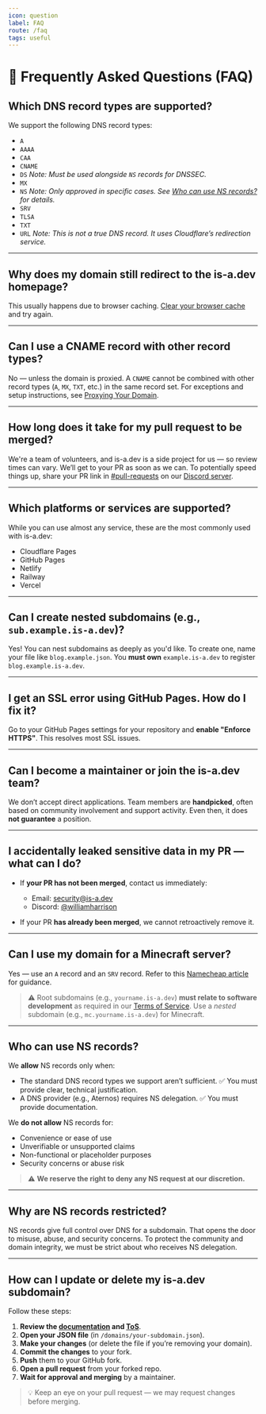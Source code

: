 ```yaml
---
icon: question
label: FAQ
route: /faq
tags: useful
---
```


# 📘 Frequently Asked Questions (FAQ)

## Which DNS record types are supported?

We support the following DNS record types:

* `A`
* `AAAA`
* `CAA`
* `CNAME`
* `DS`
  *Note: Must be used alongside `NS` records for DNSSEC.*
* `MX`
* `NS`
  *Note: Only approved in specific cases. See [Who can use NS records?](#who-can-use-ns-records) for details.*
* `SRV`
* `TLSA`
* `TXT`
* `URL`
  *Note: This is not a true DNS record. It uses Cloudflare’s redirection service.*

---

## Why does my domain still redirect to the is-a.dev homepage?

This usually happens due to browser caching. [Clear your browser cache](https://support.google.com/accounts/answer/32050) and try again.

---

## Can I use a CNAME record with other record types?

No — unless the domain is proxied. A `CNAME` cannot be combined with other record types (`A`, `MX`, `TXT`, etc.) in the same record set. For exceptions and setup instructions, see [Proxying Your Domain](https://docs.is-a.dev/domain-structure/#proxied-optional).

---

## How long does it take for my pull request to be merged?

We're a team of volunteers, and is-a.dev is a side project for us — so review times can vary. We’ll get to your PR as soon as we can. To potentially speed things up, share your PR link in [#pull-requests](https://discord.com/channels/830872854677422150/1130858271620726784) on our [Discord server](https://discord.gg/is-a-dev-830872854677422150).

---

## Which platforms or services are supported?

While you can use almost any service, these are the most commonly used with is-a.dev:

* Cloudflare Pages
* GitHub Pages
* Netlify
* Railway
* Vercel

---

## Can I create nested subdomains (e.g., `sub.example.is-a.dev`)?

Yes! You can nest subdomains as deeply as you'd like. To create one, name your file like `blog.example.json`. You **must own** `example.is-a.dev` to register `blog.example.is-a.dev`.

---

## I get an SSL error using GitHub Pages. How do I fix it?

Go to your GitHub Pages settings for your repository and **enable "Enforce HTTPS"**. This resolves most SSL issues.

---

## Can I become a maintainer or join the is-a.dev team?

We don’t accept direct applications. Team members are **handpicked**, often based on community involvement and support activity. Even then, it does **not guarantee** a position.

---

## I accidentally leaked sensitive data in my PR — what can I do?

* If **your PR has not been merged**, contact us immediately:

  * Email: [security@is-a.dev](mailto:security@is-a.dev)
  * Discord: [@williamharrison](https://discord.com/users/853158265466257448)

* If your PR **has already been merged**, we cannot retroactively remove it.

---

## Can I use my domain for a Minecraft server?

Yes — use an `A` record and an `SRV` record.
Refer to this [Namecheap article](https://www.namecheap.com/support/knowledgebase/article.aspx/9765/2208/how-can-i-link-my-domain-name-to-a-minecraft-server) for guidance.

> ⚠️ Root subdomains (e.g., `yourname.is-a.dev`) **must relate to software development** as required in our [Terms of Service](https://is-a.dev/terms).
> Use a *nested* subdomain (e.g., `mc.yourname.is-a.dev`) for Minecraft.

---

## Who can use NS records?

We **allow** NS records only when:

* The standard DNS record types we support aren’t sufficient.
  ✅ You must provide clear, technical justification.
* A DNS provider (e.g., Aternos) requires NS delegation.
  ✅ You must provide documentation.

We **do not allow** NS records for:

* Convenience or ease of use
* Unverifiable or unsupported claims
* Non-functional or placeholder purposes
* Security concerns or abuse risk

> ⚠️ **We reserve the right to deny any NS request at our discretion.**

---

## Why are NS records restricted?

NS records give full control over DNS for a subdomain. That opens the door to misuse, abuse, and security concerns. To protect the community and domain integrity, we must be strict about who receives NS delegation.

---

## How can I update or delete my is-a.dev subdomain?

Follow these steps:

1. **Review the [documentation](https://docs.is-a.dev) and [ToS](https://is-a.dev/terms)**.
2. **Open your JSON file** (in `/domains/your-subdomain.json`).
3. **Make your changes** (or delete the file if you’re removing your domain).
4. **Commit the changes** to your fork.
5. **Push** them to your GitHub fork.
6. **Open a pull request** from your forked repo.
7. **Wait for approval and merging** by a maintainer.

> 💡 Keep an eye on your pull request — we may request changes before merging.
